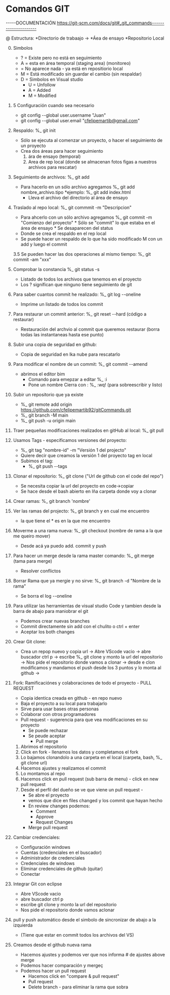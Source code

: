 # Comandos GIT

-----DOCUMENTACIÓN https://git-scm.com/docs/git#_git_commands---------------------

@  Estructura:
    *Directorio de trabaajo ->
    *Áea de ensayo
    *Repositorio Local

0. Simbolos
    * ? = Existe pero no está en seguimiento
    * A = esta en área temporal (staging area) (monitoreo)
    *   = No aparece nada  - ya está en repositiorio local
    * M = Está modificado sin guardar el cambio (sin respaldar)
    * D = 
    Simbolos en Visual studio
        * U = Unfollow
        * A = Added 
        * M = Modified

0. 5 Configuración cuando sea necesario 
    * git config --global user.username "Juan"
    * git config --global user.email "cfelipemartib@gmail.com"

1. Respaldo: %_ git init
    * Sólo se ejecuta al comenzar un proyecto, o hacer el seguimiento de un proyecto
    * Crea dos áreas para hacer seguimiento
        1. ára de ensayo (temporal)
        2. Area de rep local (donde se almacenan fotos figas a nuestros archivos para rescatar)
2. Seguimiento de archivos: %_ git add
    * Para hacerlo en un sólo archivo agregamos %_ git add nombre_archivo.tipo
        *ejemplo: %_ git add index.html
        * Lleva el archivo del directorio al área de ensayo
3. Traslado al repo local: %_ git commmit -m "Descripcion"
    * Para ahcerlo con un sólo archivo agregamos 
        %_ git commit -m "Comienzo del proyecto"
            * Sólo se "commit" lo que estaba en el área de ensayo
            * Se desaparecen del status
    * Donde se crea el respaldo en el rep local
    * Se puede hacer un respaldo de lo que ha sido modificado M con un add y luego el commit

    3.5 Se pueden hacer las dos operaciones al mismo tiempo: %_ git commit -am "xxx"

4. Comprobar la constancia %_ git status -s
    * Listado de todos los archivos que tenemos en el proyecto
    * Los ? significan que ninguno tiene seguimiento de git

5. Para saber cuantos commit he realizado: %_ git log --oneline
    * Imprime un listado de todos los commit 

6. Para restaurar un commit anterior: %_ git reset --hard (código a restaurar)
    * Restauración del archvio al commit que queremos restaurar (borra todas las instantaneas hasta ese punto)

7. Subir una copia de seguridad en github: 
    * Copia de seguridad en lka nube para rescatarlo

8. Para modificar el nombre de un commit: %_ git commit --amend
    * abrimos el editor bim
        * Comando para emepzar a editar %_ :i
        * Pone un nombre
         Cierra con : %_ :wq! (para sobreescribir y listo)

9. Subir un repositorio que ya existe
    * %_ git remote add origin https://github.com/cfelipemartib92/gitCommands.git
    * %_ git branch -M main
    * %_ git push -u origin main

10. Traer pequeñas modificaciones realizados en gitHub al local: %_ git pull 

11. Usamos Tags - especificamos versiones del proyecto: 
    * %_ git tag "nombre-id" -m "Versión 1 del projecto"
    * Quiere decir que creamos la versión 1 del proyecto tag en local
    * Subimos el tag:
        * %_ git push --tags

12. Clonar el repositorio: %_ git clone ("Url de github con el code del repo")
    * Se necesita copiar la url del proyecto en code->copiar
    * Se hace desde el bash abierto en lña carpeta donde voy a clonar

13. Crear ramas: %_ git branch 'nombre'

14. Ver las ramas del projecto: %_ git branch y en cual me encuentro
    - la que tiene el * es en la que me encuentro

15. Moverme a una rama nueva: %_ git checkout (nombre de rama a la que me queiro mover)
    * Desde acá ya puedo add. commit y push

16. Para hacer un merge desde la rama master comando: %_ git merge (tama para merge) 
    * Resolver conflictos

17. Borrar Rama que ya mergie y no sirve: %_ git branch -d "Nombre de la rama"
    * Se borra el log --oneline

18. Para utilizar las herramientas de visual studio Code y tambien desde la barra de abajo para maniobrar el git
    * Podemos crear nuevas branches
    * Commit directamente sin add con el chulito o ctrl + enter
    * Aceptar los both changes

19. Crear Git clone:
    * Crea un repop nuevo y copia url 
    -> Abre VScode vacio 
    -> abre buscador ctrl p
    -> escribe %_ git clone y monto la url del repositorio
    -> Nos pide el repositorio donde vamos a clonar
    -> desde e clon modificamos y mandamos el push desde los 3 puntos y lo monta al github
    -> 

20. Fork: Ramificaciónes y colaboraciones de todo el proyecto - PULL REQUEST
    * Copia identica creada en github - en repo nuevo
    * Baja el proyecto a su local para trabajarlo
    * Sirve para usar bases otras personas
    * Colaborar con otros programadores
    * Pull request - sugerencia para que vea modificaciones en su proyecto 
        * Se puede rechazar
        * Se peude aceptar 
            * Pull merge
    1. Abrimos el repositorio
    2. Click en fork - llenamos los datos y completamos el fork
    3. Lo bajamos clonandolo a una carpeta en el local (carpeta, bash, %_ git clone url)
    4. Hacemos ajustes y realizamos el commit
    5. Lo montamos al repo 
    6. Hacemos click en pull request (sub barra de menu) - click en new pull request
    7. Desde el perfil del dueño se ve que viene un pull request -
        * Se abre el proyecto
        * vemos que dice en files changed y los commit que hayan hecho
        * En review changes podemos:
            * Comment
            * Approve 
            * Request Changes
        * Merge pull request


21. Cambiar credenciales:
    * Configuración windows
    * Cuentas (credenciales en el buscador)
    * Administrador de credenciales
    * Credenciales de windows
    * Eliminar credenciales de github (quitar)
    * Conectar

22. Integrar Git con eclipse

    * Abre VScode vacio 
    * abre buscador ctrl p
    * escribe git clone y monto la url del repositorio
    * Nos pide el repositorio donde vamos aclonar

20. pull y push automático desde el simbolo de sincronizar de abajo a la izquierda
    * (Tiene que estar en commit todos los archivos del VS)

21. Creamos desde el github nueva rama
    * Hacemos ajustes y podemos ver que nos informa # de ajustes above merge
    * Podemos hacer comparación y mergeç
    * Podemos hacer un pull request
        * Hacemos click en "compare & pull request"
        * Pull request
        * Delete branch - para eliminar la rama que sobra
